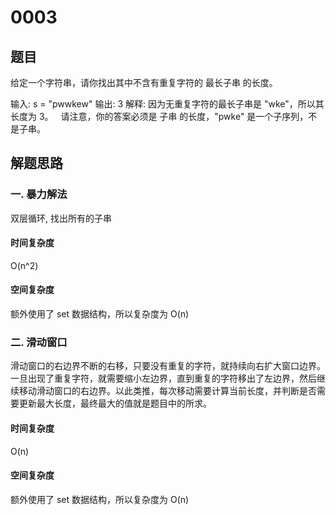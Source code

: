 # 0003
## 题目
给定一个字符串，请你找出其中不含有重复字符的 最长子串 的长度。

输入: s = "pwwkew"
输出: 3
解释: 因为无重复字符的最长子串是 "wke"，所以其长度为 3。
     请注意，你的答案必须是 子串 的长度，"pwke" 是一个子序列，不是子串。

## 解题思路
### 一. 暴力解法
双层循环, 找出所有的子串

#### 时间复杂度 
O(n^2)

#### 空间复杂度 
额外使用了 set 数据结构，所以复杂度为 O(n)

### 二. 滑动窗口
滑动窗口的右边界不断的右移，只要没有重复的字符，就持续向右扩大窗口边界。一旦出现了重复字符，就需要缩小左边界，直到重复的字符移出了左边界，然后继续移动滑动窗口的右边界。以此类推，每次移动需要计算当前长度，并判断是否需要更新最大长度，最终最大的值就是题目中的所求。

#### 时间复杂度 
O(n)

#### 空间复杂度 
额外使用了 set 数据结构，所以复杂度为 O(n)
